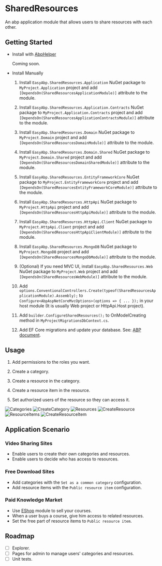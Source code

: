 # SharedResources
An abp application module that allows users to share resources with each other.

## Getting Started

* Install with [AbpHelper](https://github.com/EasyAbp/AbpHelper.GUI)

    Coming soon.

* Install Manually

    1. Install `EasyAbp.SharedResources.Application` NuGet package to `MyProject.Application` project and add `[DependsOn(SharedResourcesApplicationModule)]` attribute to the module.

    1. Install `EasyAbp.SharedResources.Application.Contracts` NuGet package to `MyProject.Application.Contracts` project and add `[DependsOn(SharedResourcesApplicationContractsModule)]` attribute to the module.

    1. Install `EasyAbp.SharedResources.Domain` NuGet package to `MyProject.Domain` project and add `[DependsOn(SharedResourcesDomainModule)]` attribute to the module.

    1. Install `EasyAbp.SharedResources.Domain.Shared` NuGet package to `MyProject.Domain.Shared` project and add `[DependsOn(SharedResourcesDomainSharedModule)]` attribute to the module.

    1. Install `EasyAbp.SharedResources.EntityFrameworkCore` NuGet package to `MyProject.EntityFrameworkCore` project and add `[DependsOn(SharedResourcesEntityFrameworkCoreModule)]` attribute to the module.

    1. Install `EasyAbp.SharedResources.HttpApi` NuGet package to `MyProject.HttpApi` project and add `[DependsOn(SharedResourcesHttpApiModule)]` attribute to the module.

    1. Install `EasyAbp.SharedResources.HttpApi.Client` NuGet package to `MyProject.HttpApi.Client` project and add `[DependsOn(SharedResourcesHttpApiClientModule)]` attribute to the module.

    1. Install `EasyAbp.SharedResources.MongoDB` NuGet package to `MyProject.MongoDB` project and add `[DependsOn(SharedResourcesMongoDbModule)]` attribute to the module.

    1. (Optional) If you need MVC UI, install `EasyAbp.SharedResources.Web` NuGet package to `MyProject.Web` project and add `[DependsOn(SharedResourcesWebModule)]` attribute to the module.
    
    1. Add `options.ConventionalControllers.Create(typeof(SharedResourcesApplicationModule).Assembly);` to `Configure<AbpAspNetCoreMvcOptions>(options => { ... });` in your host module (It is usually Web project or HttpApi.Host project).
    
    1. Add `builder.ConfigureSharedResources();` to OnModelCreating method in `MyProjectMigrationsDbContext.cs`.

    1. Add EF Core migrations and update your database. See: [ABP document](https://docs.abp.io/en/abp/latest/Tutorials/Part-1?UI=MVC#add-new-migration-update-the-database).

## Usage

1. Add permissions to the roles you want.

1. Create a category.

1. Create a resource in the category.

1. Create a resource item in the resource.

1. Set authorized users of the resource so they can access it.

![Categories](doc/images/Categories.png)
![CreateCategory](doc/images/CreateCategory.png)
![Resources](doc/images/Resources.png)
![CreateResource](doc/images/CreateResource.png)
![ResourceItems](doc/images/ResourceItems.png)
![CreateResourceItem](doc/images/CreateResourceItem.png)

## Application Scenario

### Video Sharing Sites

* Enable users to create their own categories and resources.
* Enable users to decide who has access to resources.

### Free Download Sites

* Add categories with the `Set as a common category` configuration.
* Add resource items with the `Public resource item` configuration.

### Paid Knowledge Market

* Use [EShop](https://github.com/EasyAbp/EShop) module to sell your courses.
* When a user buys a course, give him access to related resources.
* Set the free part of resource items to `Public resource item`.

## Roadmap

- [ ] Explorer.
- [ ] Pages for admin to manage users' categories and resources.
- [ ] Unit tests.
